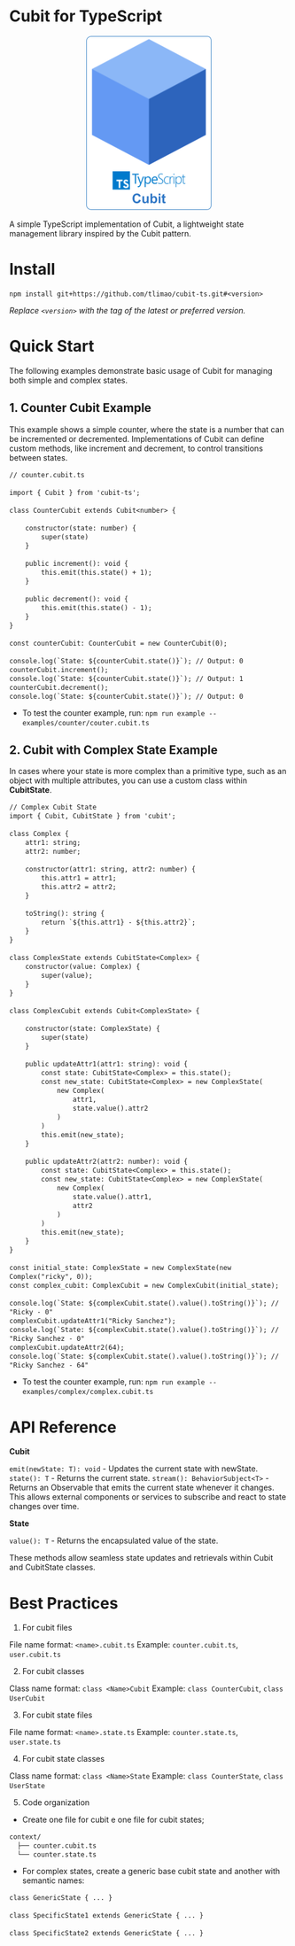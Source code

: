 # Cubit for TypeScript

<p align="center">
  <img src="./resources/Cubit-TS.png" alt="Descrição da imagem" />
</p>

A simple TypeScript implementation of Cubit, a lightweight state management library inspired by the Cubit pattern.

# Install

```
npm install git+https://github.com/tlimao/cubit-ts.git#<version>
```

*Replace `<version>` with the tag of the latest or preferred version.*

# Quick Start

The following examples demonstrate basic usage of Cubit for managing both simple and complex states.

## 1. Counter Cubit Example

This example shows a simple counter, where the state is a number that can be incremented or decremented. Implementations of Cubit can define custom methods, like increment and decrement, to control transitions between states.

```
// counter.cubit.ts

import { Cubit } from 'cubit-ts';

class CounterCubit extends Cubit<number> {

    constructor(state: number) {
        super(state)
    }

    public increment(): void {
        this.emit(this.state() + 1);
    }

    public decrement(): void {
        this.emit(this.state() - 1);
    }
}

const counterCubit: CounterCubit = new CounterCubit(0);

console.log(`State: ${counterCubit.state()}`); // Output: 0
counterCubit.increment();
console.log(`State: ${counterCubit.state()}`); // Output: 1
counterCubit.decrement();
console.log(`State: ${counterCubit.state()}`); // Output: 0
```

- To test the counter example, run: `npm run example -- examples/counter/couter.cubit.ts`

## 2. Cubit with Complex State Example

In cases where your state is more complex than a primitive type, such as an object with multiple attributes, you can use a custom class within **CubitState**.

```
// Complex Cubit State
import { Cubit, CubitState } from 'cubit';

class Complex {
    attr1: string;
    attr2: number;

    constructor(attr1: string, attr2: number) {
        this.attr1 = attr1;
        this.attr2 = attr2;
    }

    toString(): string {
        return `${this.attr1} - ${this.attr2}`;
    }
}

class ComplexState extends CubitState<Complex> {
    constructor(value: Complex) {
        super(value);
    }
}

class ComplexCubit extends Cubit<ComplexState> {

    constructor(state: ComplexState) {
        super(state)
    }

    public updateAttr1(attr1: string): void {
        const state: CubitState<Complex> = this.state();
        const new_state: CubitState<Complex> = new ComplexState(
            new Complex(
                attr1,
                state.value().attr2
            )
        )
        this.emit(new_state);
    }

    public updateAttr2(attr2: number): void {
        const state: CubitState<Complex> = this.state();
        const new_state: CubitState<Complex> = new ComplexState(
            new Complex(
                state.value().attr1,
                attr2
            )
        )
        this.emit(new_state);
    }
}

const initial_state: ComplexState = new ComplexState(new Complex("ricky", 0));
const complex_cubit: ComplexCubit = new ComplexCubit(initial_state);

console.log(`State: ${complexCubit.state().value().toString()}`); // "Ricky - 0"
complexCubit.updateAttr1("Ricky Sanchez");
console.log(`State: ${complexCubit.state().value().toString()}`); // "Ricky Sanchez - 0"
complexCubit.updateAttr2(64);
console.log(`State: ${complexCubit.state().value().toString()}`); // "Ricky Sanchez - 64"
```

- To test the counter example, run: `npm run example -- examples/complex/complex.cubit.ts`

# API Reference

**Cubit**

`emit(newState: T): void` - Updates the current state with newState.
`state(): T` - Returns the current state.
`stream(): BehaviorSubject<T>` - Returns an Observable that emits the current state whenever it changes. This allows external components or services to subscribe and react to state changes over time.

**State**

`value(): T` - Returns the encapsulated value of the state.

These methods allow seamless state updates and retrievals within Cubit and CubitState classes.

# Best Practices

1. For cubit files

File name format: `<name>.cubit.ts`
Example: `counter.cubit.ts`, `user.cubit.ts`

2. For cubit classes

Class name format: `class <Name>Cubit`
Example: `class CounterCubit`, `class UserCubit`

3. For cubit state files

File name format: `<name>.state.ts`
Example: `counter.state.ts`, `user.state.ts`

4. For cubit state classes

Class name format: `class <Name>State`
Example: `class CounterState`, `class UserState`

5. Code organization

- Create one file for cubit e one file for cubit states;

```
context/
  ├── counter.cubit.ts
  └── counter.state.ts
```

- For complex states, create a generic base cubit state and another with semantic names:

```
class GenericState { ... }

class SpecificState1 extends GenericState { ... }

class SpecificState2 extends GenericState { ... }
```